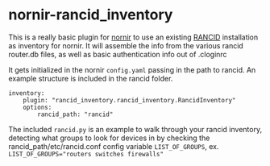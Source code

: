 # nornir-rancid_inventory

This is a really basic plugin for [nornir](https://github.com/nornir-automation/nornir) to use an existing [RANCID](https://www.shrubbery.net/rancid/) installation as inventory for nornir. It will assemble the info from the various rancid router.db files, as well as basic authentication info out of .cloginrc

It gets initialized in the nornir `config.yaml` passing in the path to rancid. An example structure is included in the rancid folder.

```
inventory:
    plugin: "rancid_inventory.rancid_inventory.RancidInventory"
    options:
        rancid_path: "rancid"
```

The included `rancid.py` is an example to walk through your rancid inventory, detecting what groups to look for devices in by checking the rancid_path/etc/rancid.conf config variable `LIST_OF_GROUPS`, ex. `LIST_OF_GROUPS="routers switches firewalls"`
